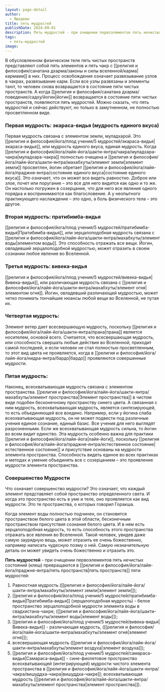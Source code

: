 ```yaml
---
layout: page-detail
author:
  - Яшодеви
title: пять мудростей
publishDate: 2024-09-01
description: Пять мудростей - при очищении первоэлементов пять нечистых состояний (клеш) превращаются в пять пространств пяти мудростей равностная мудрость (элемент земли); зерцалоподобная мудрость (элемент воды); различающая мудрость (элемент огня); всесвершающая мудрость (элемент воздуха); всеохватывающая мудрость (элемент пространства).
tags:
  - пять-мудростей
image:
---
```

В обусловленном физическом теле пять чистых пространств представляют собой пять элементов и пять чакр с [[религия и философия/санатана дхарма/законы и силы вселенной/карма|кармами]] в них. Процесс освобождения означает развязывание узлов в чакрах, развязывание карм. Если все узлы развязаны и элементы тают, то человек снова возвращается в состояние пяти чистых пространств. А когда [[религия и философия/санатана дхарма/поведение/садху/йогин|йогин]] возвращается в состояние пяти чистых пространств, появляются пять мудростей. Можно сказать, что пять мудростей и сейчас действуют, но только в замутненном, не полностью просветленном виде.
### Первая мудрость: экараса-видья (мудрость единого вкуса)

Первая мудрость связана с элементом земли, муладхарой. Это [[религия и философия/йога/плод учения/5 мудростей/экараса-видья|экараса-видья]], или мудрость единого вкуса, единая мудрость. Когда [[религия и философия/йога/лайя-йога/шакти-янтра/чакра/муладхара-чакра|муладхара-чакра]] полностью очищена и [[религия и философия/йога/лайя-йога/шакти-янтра/махабхуты/элемент земли|элемент земли]] просветлен, йогин обретает [[религия и философия/йога/лайя-йога/праджня-янтра/состояние единого вкуса|состояние единого вкуса]]. Это означает, что он может все видеть равностно. Доброе или злое, почет или поругание – это все для него видится как одно и то же. Он настолько погружен в созерцание, что для него все явления одного порядка и воспринимаются как благословение. А у неопытного практикующего наслаждение – это одно, а боль физического тела – это другое.
### Вторая мудрость: пратибимба-видья

[[религия и философия/йога/плод учения/5 мудростей/пратибимба-видья|Пратибимба-видья]], или зерцалоподобная мудрость связана с [[религия и философия/йога/лайя-йога/шакти-янтра/махабхуты/элемент воды|элементом воды]]. Это способность отражать все вещи. Йогин, овладевший зерцалоподобной мудростью, может отразить в своем сознании любое явление во Вселенной.

### Третья мудрость: вивека-видья

[[религия и философия/йога/плод учения/5 мудростей/вивека-видья|Вивека-видья]], или различающая мудрость связана с [[религия и философия/йога/лайя-йога/шакти-янтра/махабхуты/элемент огня|элементом огня]]. Йогин, овладевший различающей мудростью, может четко понимать тончайшие нюансы любой вещи во Вселенной, не путая их.

### Четвертая мудрость:

Элемент ветер дает всесвершающую мудрость, поскольку [[религия и философия/йога/лайя-йога/шакти-янтра/прана|прана]] является носителем, основой всего. Считается, что всесвершающая мудрость, или способность свершать любые действия во Вселенной, приходит самой последней, и если человек не стал полностью просветленным, то этот вид цвета не проявляется, когда в [[религия и философия/йога/лайя-йога/нидра-янтра/бардо|бардо]] проявляются совершенные мудрости.
### Пятая мудрость:

Наконец, всеохватывающая мудрость связана с элементом пространства. [[религия и философия/йога/лайя-йога/шакти-янтра/махабхуты/элемент пространства|Элемент пространства]] в чистом виде подобен бесконечному пространству синего цвета. А связанная с ним мудрость, всеохватывающая мудрость, является синтезирующей, то есть объединяющей все воедино. Например, если у йогина слаба всеохватывающая мудрость, он не может подвести под различные учения единое сознание, единый базис. Все учения для него выглядят разрозненными. Если же всеохватывающая мудрость сильна, то йогин во всем видит единство. Эта мудрость особенно важна для практики [[религия и философия/йога/лайя-йога|лайя-йоги]], поскольку [[религия и философия/йога/лайя-йога/праджня-янтра/естественное состояние|естественное состояние]] и присутствие основаны на мудрости элемента пространства. Способность видеть единое во всех практиках и методах и умение объединять все с созерцанием – это проявление мудрости элемента пространства.
### Совершенство Мудрости

Что означает совершенство мудрости? Это означает, что каждый элемент представляет собой пространство определенного света. И когда это пространство есть в уме и теле, оно проявляется как вид мудрости. Это те пространства, о которых говорил Горакша.

Когда элемент воды полностью подчинен, он становится пространством белого цвета в этой области, бесконечным пространством присутствия сознания белого цвета. И в нем есть зерцалоподобная мудрость, то есть способность этого пространства отражать все явления во Вселенной. Такой человек, увидев даже самую заурядную вещь, может отразить ее очень божественно, например написать чудесную поэму о ней. Самую незначительную деталь он может увидеть очень божественно и отразить это.

**Пять мудростей** - при очищении первоэлементов пять нечистых состояний (клеш) превращаются в [[религия и философия/йога/лайя-йога/праджня-янтра/пять пространств|пять пространств]] пяти мудростей: 
1. Равностная мудрость ([[религия и философия/йога/лайя-йога/шакти-янтра/махабхуты/элемент земли|элемент земли]]); 
2. [[религия и философия/йога/плод учения/5 мудростей/пратибимба-видья|Пратибимба-видья]] (зерцалоподобная мудрость) - белое пространство зерцалоподобной мудрости элемента воды в свадхистана-чакре; ([[религия и философия/йога/лайя-йога/шакти-янтра/махабхуты/элемент воды|элемент воды]]); 
3. [[религия и философия/йога/плод учения/5 мудростей/вивека-видья|Вивека-видья]] - различающая мудрость, ([[религия и философия/йога/лайя-йога/шакти-янтра/махабхуты/элемент огня|элемент огня]]); 
4. всесвершающая мудрость ([[религия и философия/йога/лайя-йога/шакти-янтра/махабхуты/элемент воздуха|элемент воздуха]]); 
5. [[религия и философия/йога/плод учения/5 мудростей/самараса-видья|Самараса-видья]] - сине-фиолетовое пространство всеохватывающей (интегрирующей) мудрости чистого элемента пространства в [[религия и философия/йога/лайя-йога/шакти-янтра/чакра/вишуддха-чакра|вишуддха-чакре]]; всеохватывающая мудрость ([[религия и философия/йога/лайя-йога/шакти-янтра/махабхуты/элемент пространства|элемент пространства]]).

